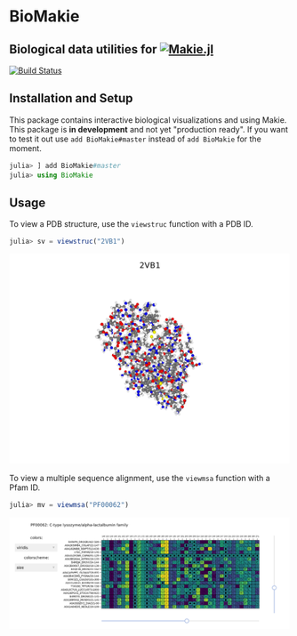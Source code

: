 # BioMakie

## Biological data utilities for <a href = "https://www.github.com/JuliaPlots/Makie.jl"><img src="https://raw.githubusercontent.com/JuliaPlots/Makie.jl/master/assets/logo.png" alt="Makie.jl" height="30" align = "top"></a>

[![Build Status](https://travis-ci.com/kool7d/BioMakie.jl.svg?branch=master)](https://travis-ci.com/kool7d/BioMakie.jl)

## Installation and Setup

This package contains interactive biological visualizations and using Makie.
This package is **in development** and not yet "production ready".
If you want to test it out use `add BioMakie#master` instead of `add BioMakie` for the moment.
```julia
julia> ] add BioMakie#master
julia> using BioMakie
```

## Usage

To view a PDB structure, use the `viewstruc` function with a PDB ID. 
```julia
julia> sv = viewstruc("2VB1")
```
![Image of struc](https://github.com/kool7d/BioMakie.jl/blob/master/docs/assets/2vb1.png)

To view a multiple sequence alignment, use the `viewmsa` function with a Pfam ID.
```julia
julia> mv = viewmsa("PF00062")
```
![Image of msa](https://github.com/kool7d/BioMakie.jl/blob/master/docs/assets/pf00062.png)
